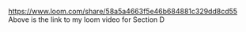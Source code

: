 https://www.loom.com/share/58a5a4663f5e46b684881c329dd8cd55
Above is the link to my loom video for Section D